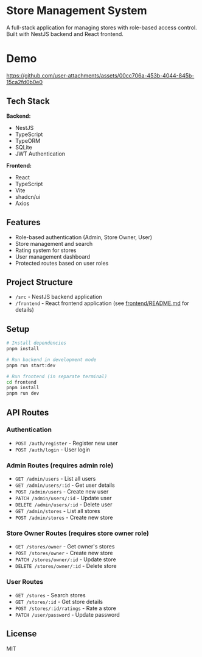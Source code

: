 # Store Management System

A full-stack application for managing stores with role-based access control. Built with NestJS backend and React frontend.

# Demo


https://github.com/user-attachments/assets/00cc706a-453b-4044-845b-15ca2fd0b0e0



## Tech Stack

**Backend:**
- NestJS
- TypeScript
- TypeORM
- SQLite
- JWT Authentication

**Frontend:**
- React
- TypeScript
- Vite
- shadcn/ui
- Axios

## Features

- Role-based authentication (Admin, Store Owner, User)
- Store management and search
- Rating system for stores
- User management dashboard
- Protected routes based on user roles

## Project Structure

- `/src` - NestJS backend application
- `/frontend` - React frontend application (see [frontend/README.md](frontend/README.md) for details)

## Setup

```bash
# Install dependencies
pnpm install

# Run backend in development mode
pnpm run start:dev

# Run frontend (in separate terminal)
cd frontend
pnpm install
pnpm run dev
```

## API Routes

### Authentication
- `POST /auth/register` - Register new user
- `POST /auth/login` - User login

### Admin Routes (requires admin role)
- `GET /admin/users` - List all users
- `GET /admin/users/:id` - Get user details
- `POST /admin/users` - Create new user
- `PATCH /admin/users/:id` - Update user
- `DELETE /admin/users/:id` - Delete user
- `GET /admin/stores` - List all stores
- `POST /admin/stores` - Create new store

### Store Owner Routes (requires store owner role)
- `GET /stores/owner` - Get owner's stores
- `POST /stores/owner` - Create new store
- `PATCH /stores/owner/:id` - Update store
- `DELETE /stores/owner/:id` - Delete store

### User Routes
- `GET /stores` - Search stores
- `GET /stores/:id` - Get store details
- `POST /stores/:id/ratings` - Rate a store
- `PATCH /user/password` - Update password



## License

MIT
